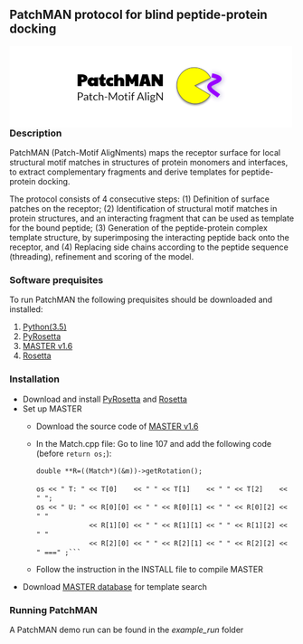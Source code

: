 ## PatchMAN protocol for blind peptide-protein docking

<img align="left" width="500" height="144" src="https://raw.githubusercontent.com/Alisa-Kh/PatchMAN/master/img/PatchMAN_small.PNG"> 

<br /><br /><br /><br /><br />

### Description

PatchMAN (Patch-Motif AligNments) maps the receptor surface for local structural motif matches in structures of protein monomers and interfaces, to extract complementary fragments and derive templates for peptide-protein docking.

The protocol consists of 4 consecutive steps: (1) Definition of surface patches on the receptor; (2) Identification of structural motif matches in protein structures, and an interacting fragment that can be used as template for the bound peptide; (3) Generation of the peptide-protein complex template structure, by superimposing the interacting peptide back onto the receptor, and (4) Replacing side chains according to the peptide sequence (threading), refinement and scoring of the model.


### Software prequisites

To run PatchMAN the following prequisites should be downloaded and installed:

1. [Python(3.5)](https://www.python.org/downloads/source/)
2. [PyRosetta](https://www.pyrosetta.org/downloads/legacy-pyrosetta3-download)
3. [MASTER v1.6](https://grigoryanlab.org/master/)
4. [Rosetta](https://www.rosettacommons.org/software/license-and-download)

### Installation

- Download and install [PyRosetta](https://www.pyrosetta.org/downloads/legacy-pyrosetta3-download) and [Rosetta](https://www.rosettacommons.org/software/license-and-download)
- Set up MASTER
  - Download the source code of [MASTER v1.6](https://grigoryanlab.org/index.php?sec=get&soft=MASTER)
  - In the Match.cpp file:
Go to line 107 and add the following code (before ```return os;```):

    ```double *T=((Match*)(&m))->getTranslation();
    double **R=((Match*)(&m))->getRotation();

    os << " T: " << T[0]    << " " << T[1]    << " " << T[2]    << " ";
    os << " U: " << R[0][0] << " " << R[0][1] << " " << R[0][2] << " "
                 << R[1][0] << " " << R[1][1] << " " << R[1][2] << " "
                 << R[2][0] << " " << R[2][1] << " " << R[2][2] << " ===" ;```
  - Follow the instruction in the INSTALL file to compile MASTER 
- Download [MASTER database](https://grigoryanlab.org/master/#database) for template search

### Running PatchMAN

A PatchMAN demo run can be found in the *example_run* folder
